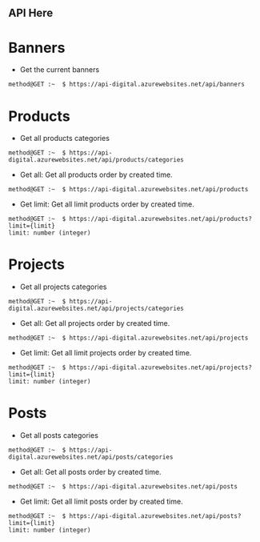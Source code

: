 ## API Here

# Banners 

- Get the current banners 

```console
method@GET :~  $ https://api-digital.azurewebsites.net/api/banners
```


# Products 

- Get all products categories 

```console
method@GET :~  $ https://api-digital.azurewebsites.net/api/products/categories
```

- Get all: Get all products order by created time. 
```console
method@GET :~  $ https://api-digital.azurewebsites.net/api/products
```

- Get limit: Get all limit products order by created time. 
```console
method@GET :~  $ https://api-digital.azurewebsites.net/api/products?limit={limit}
limit: number (integer)
```

# Projects

- Get all projects categories 

```console
method@GET :~  $ https://api-digital.azurewebsites.net/api/projects/categories
```

- Get all: Get all projects order by created time. 
```console
method@GET :~  $ https://api-digital.azurewebsites.net/api/projects
```

- Get limit: Get all limit projects order by created time. 
```console
method@GET :~  $ https://api-digital.azurewebsites.net/api/projects?limit={limit}
limit: number (integer)
```


# Posts

- Get all posts categories 

```console
method@GET :~  $ https://api-digital.azurewebsites.net/api/posts/categories
```

- Get all: Get all posts order by created time. 
```console
method@GET :~  $ https://api-digital.azurewebsites.net/api/posts
```

- Get limit: Get all limit posts order by created time. 
```console
method@GET :~  $ https://api-digital.azurewebsites.net/api/posts?limit={limit}
limit: number (integer)
```

